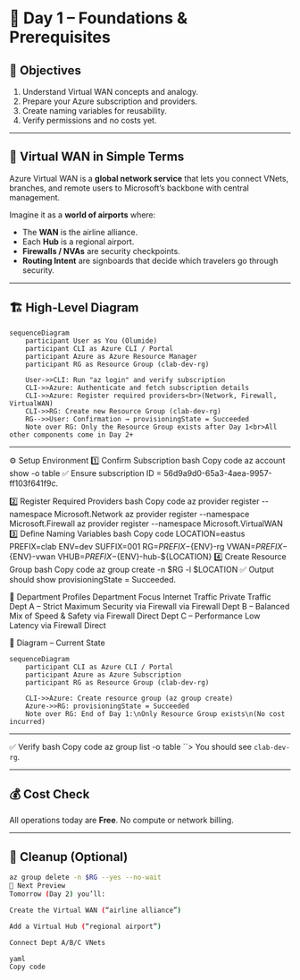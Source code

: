 # 🧱 Day 1 – Foundations & Prerequisites

## 🎯 Objectives
1. Understand Virtual WAN concepts and analogy.  
2. Prepare your Azure subscription and providers.  
3. Create naming variables for reusability.  
4. Verify permissions and no costs yet.

---

## 🧠 Virtual WAN in Simple Terms
Azure Virtual WAN is a **global network service** that lets you connect VNets, branches, and remote users to Microsoft’s backbone with central management.

Imagine it as a **world of airports** where:
- The **WAN** is the airline alliance.  
- Each **Hub** is a regional airport.  
- **Firewalls / NVAs** are security checkpoints.  
- **Routing Intent** are signboards that decide which travelers go through security.

---

## 🏗️ High-Level Diagram
```mermaid
sequenceDiagram
    participant User as You (Olumide)
    participant CLI as Azure CLI / Portal
    participant Azure as Azure Resource Manager
    participant RG as Resource Group (clab-dev-rg)

    User->>CLI: Run "az login" and verify subscription
    CLI->>Azure: Authenticate and fetch subscription details
    CLI->>Azure: Register required providers<br>(Network, Firewall, VirtualWAN)
    CLI->>RG: Create new Resource Group (clab-dev-rg)
    RG-->>User: Confirmation → provisioningState = Succeeded
    Note over RG: Only the Resource Group exists after Day 1<br>All other components come in Day 2+
```

---

⚙️ Setup Environment
1️⃣ Confirm Subscription
bash
Copy code
az account show -o table
✅ Ensure subscription ID = 56d9a9d0-65a3-4aea-9957-ff103f641f9c.

2️⃣ Register Required Providers
bash
Copy code
az provider register --namespace Microsoft.Network
az provider register --namespace Microsoft.Firewall
az provider register --namespace Microsoft.VirtualWAN
3️⃣ Define Naming Variables
bash
Copy code
LOCATION=eastus
PREFIX=clab
ENV=dev
SUFFIX=001
RG=${PREFIX}-${ENV}-rg
VWAN=${PREFIX}-${ENV}-vwan
VHUB=${PREFIX}-${ENV}-hub-${LOCATION}
4️⃣ Create Resource Group
bash
Copy code
az group create -n $RG -l $LOCATION
✅ Output should show provisioningState = Succeeded.

🧩 Department Profiles
Department	Focus	Internet Traffic	Private Traffic
Dept A – Strict	Maximum Security	via Firewall	via Firewall
Dept B – Balanced	Mix of Speed & Safety	via Firewall	Direct
Dept C – Performance	Low Latency	via Firewall	Direct

🧭 Diagram – Current State
```mermaid
sequenceDiagram
    participant CLI as Azure CLI / Portal
    participant Azure as Azure Subscription
    participant RG as Resource Group (clab-dev-rg)

    CLI->>Azure: Create resource group (az group create)
    Azure->>RG: provisioningState = Succeeded
    Note over RG: End of Day 1:\nOnly Resource Group exists\n(No cost incurred)
```

---

✅ Verify
bash
Copy code
az group list -o table
``>
You should see `clab-dev-rg`.

---

## 💰 Cost Check
All operations today are **Free**. No compute or network billing.

---

## 🧹 Cleanup (Optional)
```bash
az group delete -n $RG --yes --no-wait
🧭 Next Preview
Tomorrow (Day 2) you’ll:

Create the Virtual WAN (“airline alliance”)

Add a Virtual Hub (“regional airport”)

Connect Dept A/B/C VNets

yaml
Copy code
